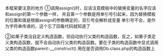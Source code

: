 本框架要注意的地方
①调用assign()时，应该注意模板中的替换变量的名字应该和assign的第一个参数一样，
并且第一个参数是用单引号引起来，因为替换模板的位置和值是根据assign的参数确定的，双引号会解析成变量
单引号不会，是作为字符串传递的，这个忘了回看代码就知道了

②如果子类没自定义构造函数，则自动执行父类的构造函数，反之，如果子类定义类构造函数，就不会自动执行父类的构造函数。要在子类的构造函数中显式调用父类的构造函数parent::__construct()
用在是否调用Db.class.php的构造函数上

